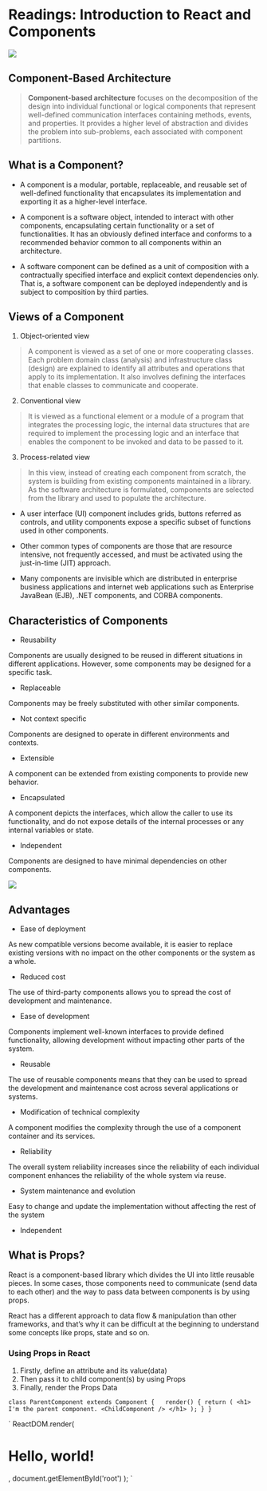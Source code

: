 # Readings: Introduction to React and Components

![](https://miro.medium.com/max/1242/1*YePVzjkjsadOqzQ03wl5kA.png)

## Component-Based Architecture

> **Component-based architecture** focuses on the decomposition of the design into individual functional or logical components that represent well-defined communication interfaces containing methods, events, and properties. It provides a higher level of abstraction and divides the problem into sub-problems, each associated with component partitions.

## What is a Component?

+ A component is a modular, portable, replaceable, and reusable set of well-defined functionality that encapsulates its implementation and exporting it as a higher-level interface.

+ A component is a software object, intended to interact with other components, encapsulating certain functionality or a set of functionalities. It has an obviously defined interface and conforms to a recommended behavior common to all components within an architecture.

+ A software component can be defined as a unit of composition with a contractually specified interface and explicit context dependencies only. That is, a software component can be deployed independently and is subject to composition by third parties.

## Views of a Component

1. Object-oriented view

> A component is viewed as a set of one or more cooperating classes. Each problem domain class (analysis) and infrastructure class (design) are explained to identify all attributes and operations that apply to its implementation. It also involves defining the interfaces that enable classes to communicate and cooperate.

2. Conventional view

> It is viewed as a functional element or a module of a program that integrates the processing logic, the internal data structures that are required to implement the processing logic and an interface that enables the component to be invoked and data to be passed to it.

3. Process-related view

> In this view, instead of creating each component from scratch, the system is building from existing components maintained in a library. As the software architecture is formulated, components are selected from the library and used to populate the architecture.

+ A user interface (UI) component includes grids, buttons referred as controls, and utility components expose a specific subset of functions used in other components.

+ Other common types of components are those that are resource intensive, not frequently accessed, and must be activated using the just-in-time (JIT) approach.

+ Many components are invisible which are distributed in enterprise business applications and internet web applications such as Enterprise JavaBean (EJB), .NET components, and CORBA components.

## Characteristics of Components

+ Reusability

Components are usually designed to be reused in different situations in different applications. However, some components may be designed for a specific task.

+ Replaceable

Components may be freely substituted with other similar components.

+ Not context specific

Components are designed to operate in different environments and contexts.

+ Extensible 

A component can be extended from existing components to provide new behavior.

+ Encapsulated 

A component depicts the interfaces, which allow the caller to use its functionality, and do not expose details of the internal processes or any internal variables or state.

+ Independent 

Components are designed to have minimal dependencies on other components.


![](https://www.tutorialspoint.com/software_architecture_design/images/principles_of_component_based_design.jpg)

## Advantages

+ Ease of deployment

As new compatible versions become available, it is easier to replace existing versions with no impact on the other components or the system as a whole.

+ Reduced cost

The use of third-party components allows you to spread the cost of development and maintenance.

+ Ease of development

Components implement well-known interfaces to provide defined functionality, allowing development without impacting other parts of the system.

+ Reusable 

The use of reusable components means that they can be used to spread the development and maintenance cost across several applications or systems.

+ Modification of technical complexity

A component modifies the complexity through the use of a component container and its services.

+ Reliability 

The overall system reliability increases since the reliability of each individual component enhances the reliability of the whole system via reuse.

+ System maintenance and evolution

Easy to change and update the implementation without affecting the rest of the system

+ Independent

## What is Props?

React is a component-based library which divides the UI into little reusable pieces. In some cases, those components need to communicate (send data to each other) and the way to pass data between components is by using props.

React has a different approach to data flow & manipulation than other frameworks, and that’s why it can be difficult at the beginning to understand some concepts like props, state and so on.

### Using Props in React

1. Firstly, define an attribute and its value(data)
2. Then pass it to child component(s) by using Props
3. Finally, render the Props Data

` class ParentComponent extends Component {  
  render() {
    return (
      <h1>
        I'm the parent component.
        <ChildComponent />
      </h1>
    );
  }
} `

`
ReactDOM.render(
  <h1>Hello, world!</h1>,
  document.getElementById('root')
);
`

